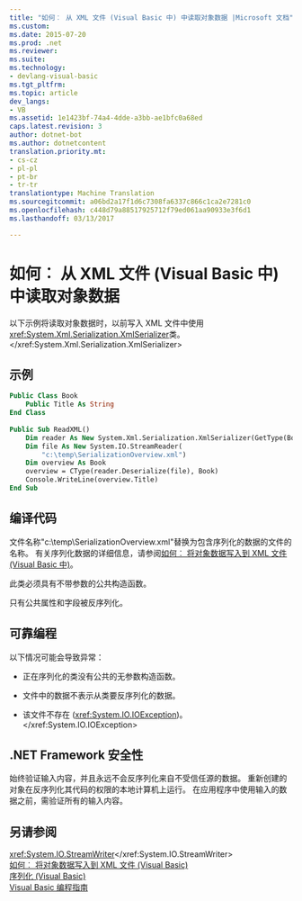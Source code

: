 ```yaml
---
title: "如何︰ 从 XML 文件 (Visual Basic 中) 中读取对象数据 |Microsoft 文档"
ms.custom: 
ms.date: 2015-07-20
ms.prod: .net
ms.reviewer: 
ms.suite: 
ms.technology:
- devlang-visual-basic
ms.tgt_pltfrm: 
ms.topic: article
dev_langs:
- VB
ms.assetid: 1e1423bf-74a4-4dde-a3bb-ae1bfc0a68ed
caps.latest.revision: 3
author: dotnet-bot
ms.author: dotnetcontent
translation.priority.mt:
- cs-cz
- pl-pl
- pt-br
- tr-tr
translationtype: Machine Translation
ms.sourcegitcommit: a06bd2a17f1d6c7308fa6337c866c1ca2e7281c0
ms.openlocfilehash: c448d79a88517925712f79ed061aa90933e3f6d1
ms.lasthandoff: 03/13/2017

---
```

# <a name="how-to-read-object-data-from-an-xml-file-visual-basic"></a>如何︰ 从 XML 文件 (Visual Basic 中) 中读取对象数据
以下示例将读取对象数据时，以前写入 XML 文件中使用<xref:System.Xml.Serialization.XmlSerializer>类。</xref:System.Xml.Serialization.XmlSerializer>  
  
## <a name="example"></a>示例  
  
```vb  
Public Class Book  
    Public Title As String  
End Class  
  
Public Sub ReadXML()  
    Dim reader As New System.Xml.Serialization.XmlSerializer(GetType(Book))  
    Dim file As New System.IO.StreamReader(  
        "c:\temp\SerializationOverview.xml")  
    Dim overview As Book  
    overview = CType(reader.Deserialize(file), Book)  
    Console.WriteLine(overview.Title)  
End Sub  
```  
  
## <a name="compiling-the-code"></a>编译代码  
 文件名称"c:\temp\SerializationOverview.xml"替换为包含序列化的数据的文件的名称。 有关序列化数据的详细信息，请参阅[如何︰ 将对象数据写入到 XML 文件 (Visual Basic 中)](../../../../visual-basic/programming-guide/concepts/serialization/how-to-write-object-data-to-an-xml-file.md)。  
  
 此类必须具有不带参数的公共构造函数。  
  
 只有公共属性和字段被反序列化。  
  
## <a name="robust-programming"></a>可靠编程  
 以下情况可能会导致异常：  
  
-   正在序列化的类没有公共的无参数构造函数。  
  
-   文件中的数据不表示从类要反序列化的数据。  
  
-   该文件不存在 (<xref:System.IO.IOException>)。</xref:System.IO.IOException>  
  
## <a name="net-framework-security"></a>.NET Framework 安全性  
 始终验证输入内容，并且永远不会反序列化来自不受信任源的数据。 重新创建的对象在反序列化其代码的权限的本地计算机上运行。 在应用程序中使用输入的数据之前，需验证所有的输入内容。  
  
## <a name="see-also"></a>另请参阅  
 <xref:System.IO.StreamWriter></xref:System.IO.StreamWriter>   
 [如何︰ 将对象数据写入到 XML 文件 (Visual Basic)](../../../../visual-basic/programming-guide/concepts/serialization/how-to-write-object-data-to-an-xml-file.md)   
 [序列化 (Visual Basic)](../../../../visual-basic/programming-guide/concepts/serialization/index.md)   
 [Visual Basic 编程指南](../../../../visual-basic/programming-guide/index.md)
